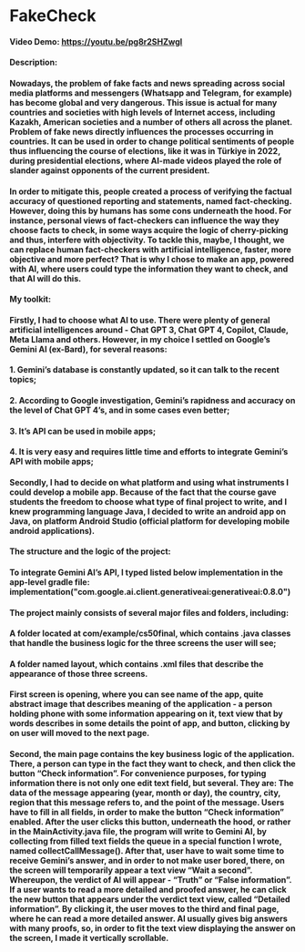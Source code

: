 # FakeCheck
#### Video Demo:  https://youtu.be/pg8r2SHZwgI

#### Description: 
#### Nowadays, the problem of fake facts and news spreading across social media platforms and messengers (Whatsapp and Telegram, for example) has become global and very dangerous. This issue is actual for many countries and societies with high levels of Internet access, including Kazakh, American societies and a number of others all across the planet. Problem of fake news directly influences the processes occurring in countries. It can be used in order to change political sentiments of people thus influencing the course of elections, like it was in Türkiye in 2022, during presidential elections, where AI-made videos played the role of slander against opponents of the current president.
#### In order to mitigate this, people created a process of verifying the factual accuracy of questioned reporting and statements, named fact-checking. However, doing this by humans has some cons underneath the hood. For instance, personal views of fact-checkers can influence the way they choose facts to check, in some ways acquire the logic of cherry-picking and thus, interfere with objectivity. To tackle this, maybe, I thought, we can replace human fact-checkers with artificial intelligence, faster, more objective and more perfect? That is why I chose to make an app, powered with AI, where users could type the information they want to check, and that AI will do this.
####
#### My toolkit:
#### Firstly, I had to choose what AI to use. There were plenty of general artificial intelligences around - Chat GPT 3, Chat GPT 4, Copilot, Claude, Meta Llama and others. However, in my choice I settled on Google’s Gemini AI (ex-Bard), for several reasons:
#### 1. Gemini’s database is constantly updated, so it can talk to the recent topics;
#### 2. According to Google investigation, Gemini’s rapidness and accuracy on the level of Chat GPT 4’s, and in some cases even better;
#### 3. It’s API can be used in mobile apps;
#### 4. It is very easy and requires little time and efforts to integrate Gemini’s API with mobile apps;
#### Secondly, I had to decide on what platform and using what instruments I could develop a mobile app. Because of the fact that the course gave students the freedom to choose what type of final project to write, and I knew programming language Java, I decided to write an android app on Java, on platform Android Studio (official platform for developing mobile android applications).
####
#### The structure and the logic of the project:
#### To integrate Gemini AI’s API, I typed listed below implementation in the app-level gradle file: implementation("com.google.ai.client.generativeai:generativeai:0.8.0")
#### The project mainly consists of several major files and folders, including:
#### A folder located at com/example/cs50final, which contains .java classes that handle the business logic for the three screens the user will see;
#### A folder named layout, which contains .xml files that describe the appearance of those three screens.
#### First screen is opening, where you can see name of the app, quite abstract image that describes meaning of the application - a person holding phone with some information appearing on it, text view that by words describes in some details the point of app, and button, clicking by on user will moved to the next page.
#### Second, the main page contains the key business logic of the application. There, a person can type in the fact they want to check, and then click the button “Check information”. For convenience purposes, for typing information there is not only one edit text field, but several. They are: The data of the message appearing (year, month or day), the country, city, region that this message refers to, and the point of the message. Users have to fill in all fields, in order to make the button “Check information” enabled. After the user clicks this button, underneath the hood, or rather in the MainActivity.java file, the program will write to Gemini AI, by collecting from filled text fields the queue in a special function I wrote, named collectCallMessage(). After that, user have to wait some time to receive Gemini’s answer, and in order to not make user bored, there, on the screen will temporarily appear a text view “Wait a second”. Whereupon, the verdict of AI will appear - “Truth” or “False information”. If a user wants to read a more detailed and proofed answer, he can click the new button that appears under the verdict text view, called “Detailed information”. By clicking it, the user moves to the third and final page, where he can read a more detailed answer. AI usually gives big answers with many proofs, so, in order to fit the text view displaying the answer on the screen, I made it vertically scrollable. 

